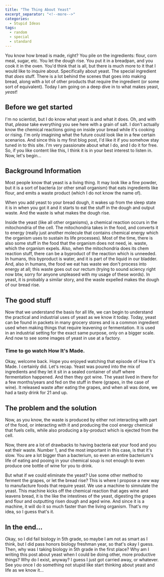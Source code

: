 ```yaml
---
title: "The Thing About Yeast"
excerpt_separator: "<!--more-->"
categories:
  - Stupid Ideas
tags:
  - random
  - special
  - standard
---
```


You know how bread is made, right? You pile on the ingredients: flour, corn meal, sugar, etc. You let the dough rise. You put it in a breadpan, and you cook it in the oven. You'd think that is all, but there is much more to it that I would like to inquire about. Specifically about yeast. The special ingredient that *does* stuff.<!--more--> There is a lot behind the scenes that goes into making bread, along with a lot of other products that require the ingredient (or some sort of equivalent). Today I am going on a deep dive in to what makes yeast, *yeast*!

## Before we get started

I'm no scientist, but I do know what yeast is and what it does. Oh, and with that, *please* take everything you see here with a grain of salt. I don't actually know the chemical reactions going on inside your bread while it's cooking or rising. I'm only imagining what the future could look like in a few certain scenarios. And since this is my first blog post, I'd like it if you somehow stay tuned in to this site. I'm very passionate about what I do, and I do it for free. So, if you like content like this, I think it is in your best interest to listen in. Now, let's begin...

## Background Information

Most people know that yeast is a living thing. It may look like a fine powder, but it is a sort of bacteria (or other small organism) that eats ingredients like flour, and emits a waste product (which I do not know the name of).

When you add yeast to your bread dough, it wakes up from the sleep state it is in when you got it and it starts to eat the stuff in the dough and output waste. And the waste is what makes the dough rise.

Inside the yeast (like all other organisms), a chemical reaction occurs in the mitochondria of the cell. The mitochondria takes in the food, and converts it to energy (really just another molecule that contains chemical energy which the organism uses to sustain its life processes). Most of the time, there is also some stuff in the food that the organism does not need, ie. waste, which the organism expels. Also, when the mitochondria does its chem reaction stuff, there can be a byproduct of the reaction which is unneeded. In humans, this byproduct is water, and it is part of the liquid in our bladder. And, also in humans, the food we eat has waste we don't process into energy at all; this waste goes out our rectum (trying to sound sciency right now btw, sorry for anyone unpleased with my usage of these words). In yeast, it is probably a similar story, and the waste expelled makes the dough of our bread rise.

## The good stuff

Now that we understand the basis for all life, we can begin to understand the practical and industrial uses of yeast as we know it today. Today, yeast can be found in packets in many grocery stores and is a common ingredient used when making things that require leavening or fermentation. It is used in an industrial setting for the exact same purpose, only on a bigger scale. And now to see some images of yeast in use at a factory.





### Time to go watch How It's Made.





Okay, welcome back. Hope you enjoyed watching that episode of How It's Made. I certainly did. Let's recap. Yeast was poured into the mix of ingredients and they let it sit in a sealed container of stuff where fermentation happened. And then they got wine. The yeast lived in there for a few months/years and fed on the stuff in there (grapes, in the case of wine). It released waste after eating the grapes, and when all was done, we had a tasty drink for 21 and up.

## The problem and the solution

Now, as you know, the waste is produced by either not interacting with part of the food, or interacting with it and producing the cool energy chemical that fuels cells, while also producing a by-product which is ejected from the cell.

Now, there are a lot of drawbacks to having bacteria eat your food and you eat their waste. Number 1, and the most important in this case, is that it's slow. You are a lot bigger than a bacterium, so even an entire bacterium's life of eating and pooing in your chemical soup is not enough to even produce one bottle of wine for you to drink.

But what if we could eliminate the yeast? Use some other method to ferment the grapes, or let the bread rise? This is where I propose a new way to manufacture foods that require yeast. We use a machine to simnulate the yeast. This machine kicks off the chemical reaction that ages wine and leavens bread, it is the like the intestines of the yeast, digesting the grapes and flour and outputting risen dough and aged wine. And since it is a machine, it will do it so much faster than the living organism. That's my idea, so I guess that's it.

## In the end...

Okay, so I did fail biology in 5th grade, so maybe I am not as smart as I think, but I did pass honors biology freshman year, so that's okay I guess. Then, why was I taking biology in 5th grade in the first place? Why am I writing this post about yeast when I could be doing other, more productive things? Why do I exist, anyway? I guess I just got carried away, or whatever. See you once I do something not stupid like start thinking about yeast and life as we know it...